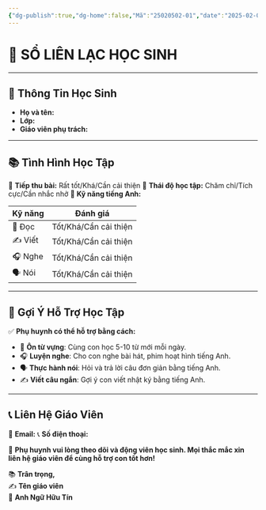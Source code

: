 ```yaml
---
{"dg-publish":true,"dg-home":false,"Mã":"25020502-01","date":"2025-02-02","time":"14:09","Week":"05","tags":["so-lien-lac"],"dg-show-local-graph":"false","dg-home-link":"false","dg-show-backlinks":"false","dg-show-toc":"false","dg-show-inline-title":"false","dg-show-file-tree":"false","dg-enable-search":"false","dg-link-preview":"false","dg-show-tags":"false","dg-pass-frontmatter":"false","dg-path":"Sổ Liên Lạc/SỔ LIÊN LẠC HỌC SINH - UH1ADV0J.md","permalink":"/so-lien-lac/so-lien-lac-hoc-sinh-uh-1-adv-0-j/","dgHomeLink":"false","dgPassFrontmatter":true,"dgShowBacklinks":"false","dgShowLocalGraph":"false","dgShowInlineTitle":"false","dgShowFileTree":"false","dgEnableSearch":"false","dgShowToc":"false","dgLinkPreview":"false","dgShowTags":"false","updated":"2025-02-02T14:37:10.029+07:00"}
---
```


# 📘 **SỔ LIÊN LẠC HỌC SINH**
---

## **🏫 Thông Tin Học Sinh**

- **Họ và tên:** 
- **Lớp:** 
- **Giáo viên phụ trách:** 

---

## **📚 Tình Hình Học Tập**

🔹 **Tiếp thu bài:** Rất tốt/Khá/Cần cải thiện
🔹 **Thái độ học tập:** Chăm chỉ/Tích cực/Cần nhắc nhở
🔹 **Kỹ năng tiếng Anh:**

| Kỹ năng | Đánh giá              |
| ------- | --------------------- |
| 📖 Đọc  | Tốt/Khá/Cần cải thiện |
| ✍️ Viết | Tốt/Khá/Cần cải thiện |
| 🎧 Nghe | Tốt/Khá/Cần cải thiện |
| 🗣️ Nói | Tốt/Khá/Cần cải thiện |

---

## **📌 Gợi Ý Hỗ Trợ Học Tập**

✅ **Phụ huynh có thể hỗ trợ bằng cách:**

- 📖 **Ôn từ vựng**: Cùng con học 5-10 từ mới mỗi ngày.
- 🎧 **Luyện nghe**: Cho con nghe bài hát, phim hoạt hình tiếng Anh.
- 🗣️ **Thực hành nói**: Hỏi và trả lời câu đơn giản bằng tiếng Anh.
- ✍️ **Viết câu ngắn**: Gợi ý con viết nhật ký bằng tiếng Anh.

---

## **📞 Liên Hệ Giáo Viên**

📩 **Email:** 
📞 **Số điện thoại:** 

🔹 **Phụ huynh vui lòng theo dõi và động viên học sinh. Mọi thắc mắc xin liên hệ giáo viên để cùng hỗ trợ con tốt hơn!**

📚 **Trân trọng,**  
✍️ **Tên giáo viên**  
🏫 **Anh Ngữ Hữu Tín**